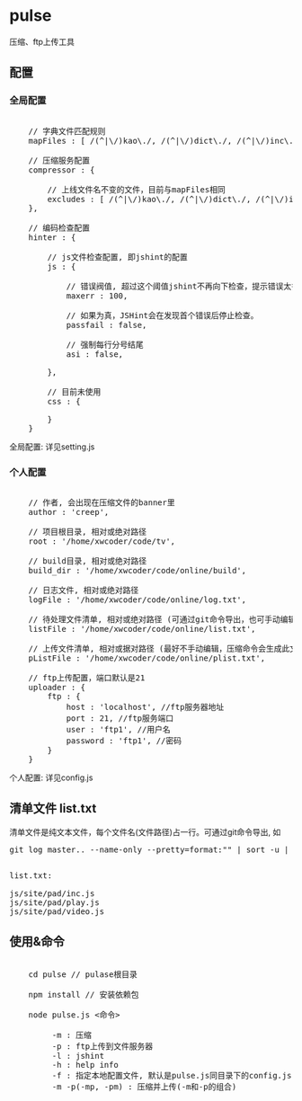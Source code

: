 pulse
=====
 
压缩、ftp上传工具

## 配置 ##

### 全局配置 ###

<pre>

    // 字典文件匹配规则
    mapFiles : [ /(^|\/)kao\./, /(^|\/)dict\./, /(^|\/)inc\./, /(^|\/)gg\.seed\./ ],

    // 压缩服务配置
    compressor : {

        // 上线文件名不变的文件，目前与mapFiles相同
        excludes : [ /(^|\/)kao\./, /(^|\/)dict\./, /(^|\/)inc\./, /(^|\/)gg\.seed\./ ],
    },
    
    // 编码检查配置
    hinter : {

        // js文件检查配置, 即jshint的配置
        js : {

            // 错误阀值, 超过这个阈值jshint不再向下检查，提示错误太多
            maxerr : 100,

            // 如果为真，JSHint会在发现首个错误后停止检查。
            passfail : false,

            // 强制每行分号结尾
            asi : false,

        },
        
        // 目前未使用
        css : {
            
        }
    }
</pre>

全局配置: 详见setting.js

### 个人配置 ###

<pre>

    // 作者, 会出现在压缩文件的banner里
    author : 'creep',

    // 项目根目录, 相对或绝对路径
    root : '/home/xwcoder/code/tv',
    
    // build目录, 相对或绝对路径
    build_dir : '/home/xwcoder/code/online/build',

    // 日志文件, 相对或绝对路径
    logFile : '/home/xwcoder/code/online/log.txt',

    // 待处理文件清单, 相对或绝对路径 (可通过git命令导出，也可手动编辑)
    listFile : '/home/xwcoder/code/online/list.txt',
    
    // 上传文件清单, 相对或据对路径 (最好不手动编辑，压缩命令会生成此文件)
    pListFile : '/home/xwcoder/code/online/plist.txt',
    
    // ftp上传配置，端口默认是21
    uploader : {
        ftp : {
            host : 'localhost', //ftp服务器地址
            port : 21, //ftp服务端口
            user : 'ftp1', //用户名
            password : 'ftp1', //密码
        }
    }
</pre>

个人配置: 详见config.js

## 清单文件 list.txt ##

清单文件是纯文本文件，每个文件名(文件路径)占一行。可通过git命令导出, 如    
<pre>git log master.. --name-only --pretty=format:"" | sort -u | uniq > ~/list.txt</pre>

<pre>

list.txt:

js/site/pad/inc.js
js/site/pad/play.js
js/site/pad/video.js
</pre>

## 使用&命令  ##

<pre>

    cd pulse // pulase根目录

    npm install // 安装依赖包

    node pulse.js <命令>
        
         -m : 压缩
         -p : ftp上传到文件服务器
         -l : jshint
         -h : help info
         -f : 指定本地配置文件, 默认是pulse.js同目录下的config.js
         -m -p(-mp, -pm) : 压缩并上传(-m和-p的组合)
</pre>
